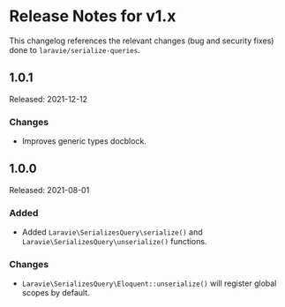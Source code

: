 # Release Notes for v1.x

This changelog references the relevant changes (bug and security fixes) done to `laravie/serialize-queries`.

## 1.0.1

Released: 2021-12-12

### Changes

* Improves generic types docblock.

## 1.0.0

Released: 2021-08-01

### Added

* Added `Laravie\SerializesQuery\serialize()` and `Laravie\SerializesQuery\unserialize()` functions.

### Changes

* `Laravie\SerializesQuery\Eloquent::unserialize()` will register global scopes by default.
